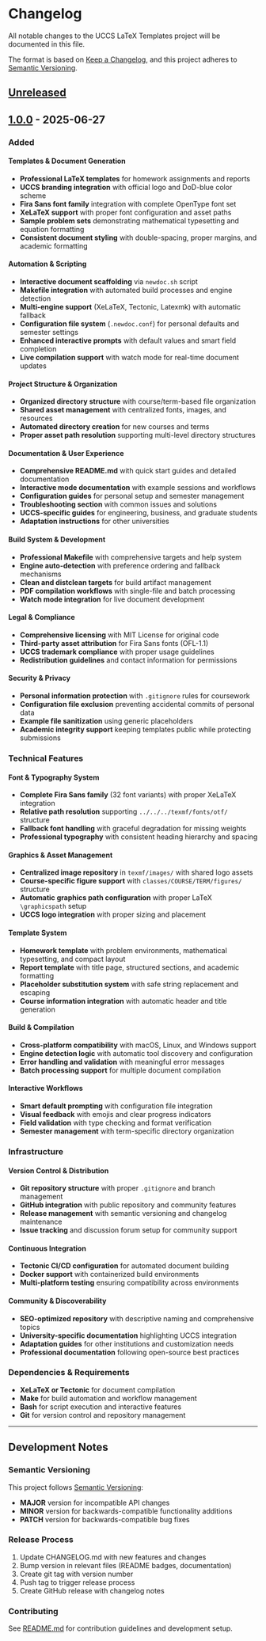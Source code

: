 # Changelog

All notable changes to the UCCS LaTeX Templates project will be documented in this file.

The format is based on [Keep a Changelog](https://keepachangelog.com/en/1.0.0/),
and this project adheres to [Semantic Versioning](https://semver.org/spec/v2.0.0.html).

## [Unreleased]

## [1.0.0] - 2025-06-27

### Added

#### Templates & Document Generation
- **Professional LaTeX templates** for homework assignments and reports
- **UCCS branding integration** with official logo and DoD-blue color scheme
- **Fira Sans font family** integration with complete OpenType font set
- **XeLaTeX support** with proper font configuration and asset paths
- **Sample problem sets** demonstrating mathematical typesetting and equation formatting
- **Consistent document styling** with double-spacing, proper margins, and academic formatting

#### Automation & Scripting
- **Interactive document scaffolding** via `newdoc.sh` script
- **Makefile integration** with automated build processes and engine detection
- **Multi-engine support** (XeLaTeX, Tectonic, Latexmk) with automatic fallback
- **Configuration file system** (`.newdoc.conf`) for personal defaults and semester settings
- **Enhanced interactive prompts** with default values and smart field completion
- **Live compilation support** with watch mode for real-time document updates

#### Project Structure & Organization
- **Organized directory structure** with course/term-based file organization
- **Shared asset management** with centralized fonts, images, and resources
- **Automated directory creation** for new courses and terms
- **Proper asset path resolution** supporting multi-level directory structures

#### Documentation & User Experience
- **Comprehensive README.md** with quick start guides and detailed documentation
- **Interactive mode documentation** with example sessions and workflows
- **Configuration guides** for personal setup and semester management
- **Troubleshooting section** with common issues and solutions
- **UCCS-specific guides** for engineering, business, and graduate students
- **Adaptation instructions** for other universities

#### Build System & Development
- **Professional Makefile** with comprehensive targets and help system
- **Engine auto-detection** with preference ordering and fallback mechanisms
- **Clean and distclean targets** for build artifact management
- **PDF compilation workflows** with single-file and batch processing
- **Watch mode integration** for live document development

#### Legal & Compliance
- **Comprehensive licensing** with MIT License for original code
- **Third-party asset attribution** for Fira Sans fonts (OFL-1.1)
- **UCCS trademark compliance** with proper usage guidelines
- **Redistribution guidelines** and contact information for permissions

#### Security & Privacy
- **Personal information protection** with `.gitignore` rules for coursework
- **Configuration file exclusion** preventing accidental commits of personal data
- **Example file sanitization** using generic placeholders
- **Academic integrity support** keeping templates public while protecting submissions

### Technical Features

#### Font & Typography System
- **Complete Fira Sans family** (32 font variants) with proper XeLaTeX integration
- **Relative path resolution** supporting `../../../texmf/fonts/otf/` structure
- **Fallback font handling** with graceful degradation for missing weights
- **Professional typography** with consistent heading hierarchy and spacing

#### Graphics & Asset Management
- **Centralized image repository** in `texmf/images/` with shared logo assets
- **Course-specific figure support** with `classes/COURSE/TERM/figures/` structure
- **Automatic graphics path configuration** with proper LaTeX `\graphicspath` setup
- **UCCS logo integration** with proper sizing and placement

#### Template System
- **Homework template** with problem environments, mathematical typesetting, and compact layout
- **Report template** with title page, structured sections, and academic formatting
- **Placeholder substitution system** with safe string replacement and escaping
- **Course information integration** with automatic header and title generation

#### Build & Compilation
- **Cross-platform compatibility** with macOS, Linux, and Windows support
- **Engine detection logic** with automatic tool discovery and configuration
- **Error handling and validation** with meaningful error messages
- **Batch processing support** for multiple document compilation

#### Interactive Workflows
- **Smart default prompting** with configuration file integration
- **Visual feedback** with emojis and clear progress indicators
- **Field validation** with type checking and format verification
- **Semester management** with term-specific directory organization

### Infrastructure

#### Version Control & Distribution
- **Git repository structure** with proper `.gitignore` and branch management
- **GitHub integration** with public repository and community features
- **Release management** with semantic versioning and changelog maintenance
- **Issue tracking** and discussion forum setup for community support

#### Continuous Integration
- **Tectonic CI/CD configuration** for automated document building
- **Docker support** with containerized build environments
- **Multi-platform testing** ensuring compatibility across environments

#### Community & Discoverability
- **SEO-optimized repository** with descriptive naming and comprehensive topics
- **University-specific documentation** highlighting UCCS integration
- **Adaptation guides** for other institutions and customization needs
- **Professional documentation** following open-source best practices

### Dependencies & Requirements
- **XeLaTeX or Tectonic** for document compilation
- **Make** for build automation and workflow management
- **Bash** for script execution and interactive features
- **Git** for version control and repository management

---

## Development Notes

### Semantic Versioning
This project follows [Semantic Versioning](https://semver.org/):
- **MAJOR** version for incompatible API changes
- **MINOR** version for backwards-compatible functionality additions  
- **PATCH** version for backwards-compatible bug fixes

### Release Process
1. Update CHANGELOG.md with new features and changes
2. Bump version in relevant files (README badges, documentation)
3. Create git tag with version number
4. Push tag to trigger release process
5. Create GitHub release with changelog notes

### Contributing
See [README.md](README.md) for contribution guidelines and development setup.

[Unreleased]: https://github.com/ddunnock/uccs-latex-templates/compare/v1.0.0...HEAD
[1.0.0]: https://github.com/ddunnock/uccs-latex-templates/releases/tag/v1.0.0
